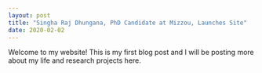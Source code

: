 ```yaml
---
layout: post
title: "Singha Raj Dhungana, PhD Candidate at Mizzou, Launches Site"
date: 2020-02-02
---
```


Welcome to my website! This is my first blog post and I will be posting more about my life and research projects here. 
